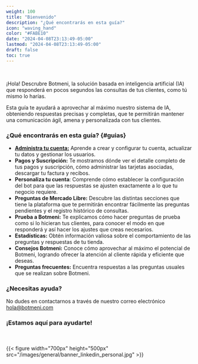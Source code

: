 ```yaml
---
weight: 100
title: "Bienvenido"
description: "¿Qué encontrarás en esta guía?"
icon: "waving_hand"
color: "#FABE10"
date: "2024-04-08T23:13:49-05:00"
lastmod: "2024-04-08T23:13:49-05:00"
draft: false
toc: true
---
```

<br>

¡Hola! Descrubre Botmeni, la solución basada en inteligencia artificial (IA) que responderá en pocos segundos las consultas de tus clientes, como tú mismo lo harías.

Esta guía te ayudará a aprovechar al máximo nuestro sistema de IA, obteniendo respuestas precisas y completas, que te permitirán mantener una comunicación ágil, amena y personalizada con tus clientes.


### ¿Qué encontrarás en esta guía? {#guias}

- [**Administra tu cuenta:**](../docs/administra_tu_cuenta/_index.md) Aprende a crear y configurar tu cuenta, actualizar tu datos y gestionar los usuarios.
- **Pagos y Suscripción:**  Te mostramos dónde ver el detalle completo de tus pagos y suscripción, cómo administrar las tarjetas asociadas, descargar tu factura y recibos. 
- **Personaliza tu cuenta**: Comprende cómo establecer la configuración del bot para que las respuestas se ajusten exactamente a lo que tu negocio requiere.
- **Preguntas de Mercado Libre:** Descubre las distintas secciones que tiene la plataforma que te permitirán encontrar fácilmente las preguntas pendientes y el registro histórico de consultas.
- **Prueba a Botmeni:** Te explicamos cómo hacer preguntas de prueba como si lo hicieran tus clientes, para conocer el modo en que responderá y así hacer los ajustes que creas necesarios.
- **Estadísticas:** Obtén información valiosa sobre el comportamiento de las preguntas y respuestas de tu tienda.
- **Consejos Botmeni:** Conoce cómo aprovechar al máximo el potencial de Botmeni, logrando ofrecer la atención al cliente rápida y eficiente que deseas.
- **Preguntas frecuentes:** Encuentra respuestas a las preguntas usuales que se realizan sobre Botmeni. 


### ¿Necesitas ayuda?

No dudes en contactarnos a través de nuestro correo electrónico hola@botmeni.com

### ¡Estamos aquí para ayudarte! 

<br></br>
{{< figure width="700px" height="500px" src="/images/general/banner_linkedin_personal.jpg" >}}
